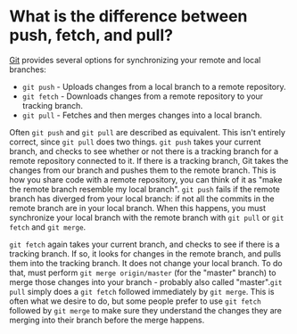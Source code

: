 # What is the difference between push, fetch, and pull?

[Git](https://git-scm.com/) provides several options for synchronizing your remote and local branches:

- `git push` - Uploads changes from a local branch to a remote repository.
- `git fetch` - Downloads changes from a remote repository to your tracking branch.
- `git pull` - Fetches and then merges changes into a local branch.

Often `git push` and `git pull` are described as equivalent. This isn't entirely correct, since `git pull` does two things. `git push` takes your current branch, and checks to see whether or not there is a tracking branch for a remote repository connected to it. If there is a tracking branch, Git takes the changes from our branch and pushes them to the remote branch. This is how you share code with a remote repository, you can think of it as "make the remote branch resemble my local branch". `git push` fails if the remote branch has diverged from your local branch: if not all the commits in the remote branch are in your local branch. When this happens, you must synchronize your local branch with the remote branch with `git pull` or `git fetch` and `git merge`.

`git fetch` again takes your current branch, and checks to see if there is a tracking branch. If so, it looks for changes in the remote branch, and pulls them into the tracking branch. It does not change your local branch. To do that, must perform `git merge origin/master` (for the "master" branch) to merge those changes into your branch - probably also called "master".`git pull` simply does a `git fetch` followed immediately by `git merge`. This is often what we desire to do, but some people prefer to use `git fetch` followed by `git merge` to make sure they understand the changes they are merging into their branch before the merge happens.
